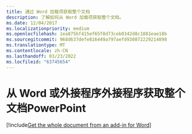 ```yaml
---
title: 通过 Word 加载项获取整个文档
description: 了解如何从 Word 加载项获取整个文档。
ms.date: 12/04/2017
ms.localizationpriority: medium
ms.openlocfilehash: 1ea875bf415ef65f8d73ceb0342d8c1881eae18b
ms.sourcegitcommit: 968d637defe816449a797aefd930872229214898
ms.translationtype: MT
ms.contentlocale: zh-CN
ms.lasthandoff: 03/23/2022
ms.locfileid: "63745654"
---
```

# <a name="get-the-whole-document-from-an-add-in-for-word-or-powerpoint"></a>从 Word 或外接程序外接程序获取整个文档PowerPoint

[!include[Get the whole document from an add-in for Word](../includes/file-get-the-whole-document-from-an-add-in-for-powerpoint-or-word.md)]
